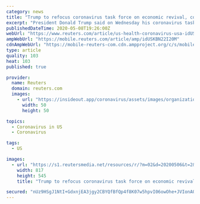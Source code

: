```yaml
---
category: news
title: "Trump to refocus coronavirus task force on economic revival, concedes risks"
excerpt: "President Donald Trump said on Wednesday his coronavirus task force would shift its primary focus to reviving U.S. business and social life, while acknowledging that reopening the economy could put more lives at risk."
publishedDateTime: 2020-05-08T19:26:00Z
webUrl: "https://www.reuters.com/article/us-health-coronavirus-usa-idUSKBN22I20M"
ampWebUrl: "https://mobile.reuters.com/article/amp/idUSKBN22I20M"
cdnAmpWebUrl: "https://mobile-reuters-com.cdn.ampproject.org/c/s/mobile.reuters.com/article/amp/idUSKBN22I20M"
type: article
quality: 103
heat: 103
published: true

provider:
  name: Reuters
  domain: reuters.com
  images:
    - url: "https://insideout.app/coronavirus/assets/images/organizations/reuters.com-50x50.jpg"
      width: 50
      height: 50

topics:
  - Coronavirus in US
  - Coronavirus

tags:
  - US

images:
  - url: "https://s1.reutersmedia.net/resources/r/?m=02&d=20200506&t=2&i=1517675973&w=&fh=545px&fw=&ll=&pl=&sq=&r=LYNXMPEG451G2"
    width: 817
    height: 545
    title: "Trump to refocus coronavirus task force on economic revival, concedes risks"

secured: "nUz9HSgJ1NtI+GdxnjEA3jgy2CBYQfBfQp4f8K07w5hpvI06owOhe+JVIonAOE3iKfE8L+HUomGsQAOSezJeJm+7Oh96gMDJFUWKA6giIb1OrG1SAOT7I1CSBz2wfIzGrlbI7kDK1YeIRZO8WFPkmhayVAlcenEYrgPO7g1/s4Ve97ovoEIwQRz3IukqszrZ6D3tlIsbjljlnblOLW09IFe/F209CJry9AmOAoR3aPTcmzjWVzaLIvK8HbbWNsJTHH1bqoOYNc8tF9ZazlVerQoAuPRTMD3E3HU4yQi6jEeCJLpnuikdjBB5dfPo0/+M;S2ct5Fz/eNm7cnS2M3oNiQ=="
---
```


